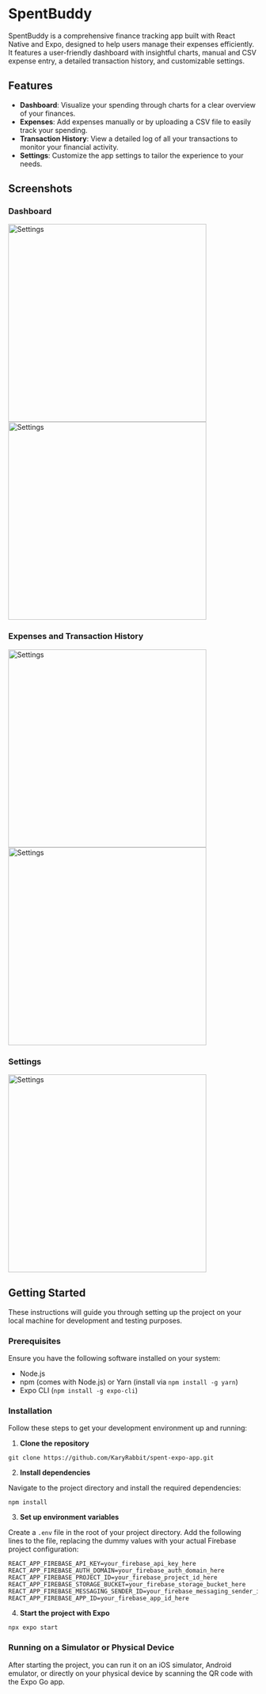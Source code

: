 # SpentBuddy

SpentBuddy is a comprehensive finance tracking app built with React Native and Expo, designed to help users manage their expenses efficiently. It features a user-friendly dashboard with insightful charts, manual and CSV expense entry, a detailed transaction history, and customizable settings.

## Features

- **Dashboard**: Visualize your spending through charts for a clear overview of your finances.
- **Expenses**: Add expenses manually or by uploading a CSV file to easily track your spending.
- **Transaction History**: View a detailed log of all your transactions to monitor your financial activity.
- **Settings**: Customize the app settings to tailor the experience to your needs.

## Screenshots

### Dashboard

<div>
  <img src="assets/screenshots/Dashboard.png" alt="Settings" width="400" />
  <img src="assets/screenshots/Dashboard-2.png" alt="Settings" width="400" />
</div>

### Expenses and Transaction History

<div>
  <img src="assets/screenshots/Expenses.png" alt="Settings" width="400" />
  <img src="assets/screenshots/History.png" alt="Settings" width="400" />
</div>

### Settings

<img src="assets/screenshots/Settings.png" alt="Settings" width="400" />

## Getting Started

These instructions will guide you through setting up the project on your local machine for development and testing purposes.

### Prerequisites

Ensure you have the following software installed on your system:

- Node.js
- npm (comes with Node.js) or Yarn (install via `npm install -g yarn`)
- Expo CLI (`npm install -g expo-cli`)

### Installation

Follow these steps to get your development environment up and running:

1. **Clone the repository**

```
git clone https://github.com/KaryRabbit/spent-expo-app.git
```

2. **Install dependencies**

Navigate to the project directory and install the required dependencies:

```
npm install
```

3. **Set up environment variables**

Create a `.env` file in the root of your project directory. Add the following lines to the file, replacing the dummy values with your actual Firebase project configuration:

```
REACT_APP_FIREBASE_API_KEY=your_firebase_api_key_here
REACT_APP_FIREBASE_AUTH_DOMAIN=your_firebase_auth_domain_here
REACT_APP_FIREBASE_PROJECT_ID=your_firebase_project_id_here
REACT_APP_FIREBASE_STORAGE_BUCKET=your_firebase_storage_bucket_here
REACT_APP_FIREBASE_MESSAGING_SENDER_ID=your_firebase_messaging_sender_id_here
REACT_APP_FIREBASE_APP_ID=your_firebase_app_id_here
```

4. **Start the project with Expo**

```
npx expo start
```

### Running on a Simulator or Physical Device

After starting the project, you can run it on an iOS simulator, Android emulator, or directly on your physical device by scanning the QR code with the Expo Go app.
